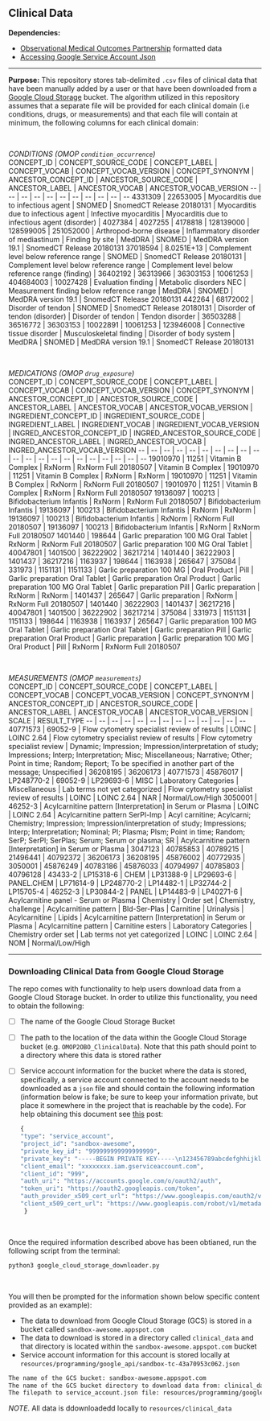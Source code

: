 
## Clinical Data

**Dependencies:**  
- [Observational Medical Outcomes Partnership](https://www.ohdsi.org/data-standardization/the-common-data-model/) formatted data  
- [Accessing Google Service Account Json](https://stackoverflow.com/questions/46287267/how-can-i-get-the-file-service-account-json-for-google-translate-api)

***

**Purpose:** This repository stores tab-delimited `.csv` files of clinical data that have been manually added by a user or that have been downloaded from a [Google Cloud Storage](https://cloud.google.com/storage) bucket. The algorithm utilized in this repository assumes that a separate file will be provided for each clinical domain (i.e conditions, drugs, or measurements) and that each file will contain at minimum, the following columns for each clinical domain:  
 
<br>

 _CONDITIONS (OMOP `condition_occurrence`)_  
CONCEPT_ID | CONCEPT_SOURCE_CODE | CONCEPT_LABEL | CONCEPT_VOCAB | CONCEPT_VOCAB_VERSION | CONCEPT_SYNONYM | ANCESTOR_CONCEPT_ID | ANCESTOR_SOURCE_CODE | ANCESTOR_LABEL | ANCESTOR_VOCAB | ANCESTOR_VOCAB_VERSION
-- | -- | -- | -- | -- | -- | -- | -- | -- | -- | --
4331309 | 22653005 | Myocarditis due to infectious   agent | SNOMED | SnomedCT Release 20180131 | Myocarditis due to infectious   agent \| Infective myocarditis \| Myocarditis due to infectious agent   (disorder) | 4027384 \| 4027255 \| 4178818 | 128139000 \| 128599005 \|   251052000 | Arthropod-borne disease \|   Inflammatory disorder of mediastinum \| Finding by site | MedDRA \| SNOMED | MedDRA version 19.1 \| SnomedCT   Release 20180131
37018594 | 8.0251E+13 | Complement level below reference   range | SNOMED | SnomedCT Release 20180131 | Complement level below reference   range \| Complement level below reference range (finding) | 36402192 \| 36313966 \| 36303153 | 10061253 \| 404684003 \| 10027428 | Evaluation finding \| Metabolic   disorders NEC \| Measurement finding below reference range | MedDRA \| SNOMED | MedDRA version 19.1 \| SnomedCT   Release 20180131
442264 | 68172002 | Disorder of tendon | SNOMED | SnomedCT Release 20180131 | Disorder of tendon (disorder) \|   Disorder of tendon \| Tendon disorder | 36503288 \| 36516772 \| 36303153 | 10022891 \| 10061253 \| 123946008 | Connective tissue disorder \|   Musculoskeletal finding \| Disorder of body system | MedDRA \| SNOMED | MedDRA version 19.1 \| SnomedCT   Release 20180131

<br>

_MEDICATIONS (OMOP `drug_exposure`)_  
CONCEPT_ID | CONCEPT_SOURCE_CODE | CONCEPT_LABEL | CONCEPT_VOCAB | CONCEPT_VOCAB_VERSION | CONCEPT_SYNONYM | ANCESTOR_CONCEPT_ID | ANCESTOR_SOURCE_CODE | ANCESTOR_LABEL | ANCESTOR_VOCAB | ANCESTOR_VOCAB_VERSION | INGREDIENT_CONCEPT_ID | INGREDIENT_SOURCE_CODE | INGREDIENT_LABEL | INGREDIENT_VOCAB | INGREDIENT_VOCAB_VERSION | INGRED_ANCESTOR_CONCEPT_ID | INGRED_ANCESTOR_SOURCE_CODE | INGRED_ANCESTOR_LABEL | INGRED_ANCESTOR_VOCAB | INGRED_ANCESTOR_VOCAB_VERSION
-- | -- | -- | -- | -- | -- | -- | -- | -- | -- | -- | -- | -- | -- | -- | -- | -- | -- | -- | -- | --
19010970 | 11251 | Vitamin B Complex | RxNorm | RxNorm Full 20180507 | Vitamin B Complex | 19010970 | 11251 | Vitamin B Complex | RxNorm | RxNorm | 19010970 | 11251 | Vitamin B Complex | RxNorm | RxNorm Full 20180507 | 19010970 | 11251 | Vitamin B Complex | RxNorm | RxNorm Full 20180507
19136097 | 100213 | Bifidobacterium Infantis | RxNorm | RxNorm Full 20180507 | Bifidobacterium Infantis | 19136097 | 100213 | Bifidobacterium Infantis | RxNorm | RxNorm | 19136097 | 100213 | Bifidobacterium Infantis | RxNorm | RxNorm Full 20180507 | 19136097 | 100213 | Bifidobacterium Infantis | RxNorm | RxNorm Full 20180507
1401440 | 198644 | Garlic preparation 100 MG Oral Tablet | RxNorm | RxNorm Full 20180507 | Garlic preparation 100 MG Oral Tablet | 40047801 \| 1401500 \| 36222902 \| 36217214 \| 1401440 \| 36222903 \| 1401437 \|   36217216 | 1163937 \| 198644 \| 1163938 \| 265647 \| 375084 \| 331973 \| 1151131 \| 1151133 | Garlic preparation 100 MG \| Oral Product \| Pill \| Garlic preparation Oral   Tablet \| Garlic preparation Oral Product \| Garlic preparation 100 MG Oral   Tablet \| Garlic preparation Pill \| Garlic preparation | RxNorm | RxNorm | 1401437 | 265647 | Garlic preparation | RxNorm | RxNorm Full 20180507 | 1401440 \| 36222903 \| 1401437 \| 36217216 \| 40047801 \| 1401500 \| 36222902 \|   36217214 | 375084 \| 331973 \| 1151131 \| 1151133 \| 198644 \| 1163938 \| 1163937 \| 265647 | Garlic preparation 100 MG Oral Tablet \| Garlic preparation Oral Tablet \|   Garlic preparation Pill \| Garlic preparation Oral Product \| Garlic   preparation \| Garlic preparation 100 MG \| Oral Product \| Pill | RxNorm | RxNorm Full 20180507

<br>

_MEASUREMENTS (OMOP `measurements`)_  
CONCEPT_ID | CONCEPT_SOURCE_CODE | CONCEPT_LABEL | CONCEPT_VOCAB | CONCEPT_VOCAB_VERSION | CONCEPT_SYNONYM | ANCESTOR_CONCEPT_ID | ANCESTOR_SOURCE_CODE | ANCESTOR_LABEL | ANCESTOR_VOCAB | ANCESTOR_VOCAB_VERSION | SCALE | RESULT_TYPE
-- | -- | -- | -- | -- | -- | -- | -- | -- | -- | -- | -- | --
40771573 | 69052-9 | Flow cytometry specialist review of results | LOINC | LOINC 2.64 | Flow cytometry specialist review of results \| Flow cytometry specialist   review \| Dynamic; Impression; Impression/interpretation of study;   Impressions; Interp; Interpretation; Misc; Miscellaneous; Narrative; Other;   Point in time; Random; Report; To be specified in another part of the   message; Unspecified | 36208195 \| 36206173 \| 40771573 \| 45876017 | LP248770-2 \| 69052-9 \| LP29693-6 \| MISC | Laboratory Categories \| Miscellaneous \| Lab terms not yet categorized \|   Flow cytometry specialist review of results | LOINC | LOINC 2.64 | NAR | Normal/Low/High
3050001 | 46252-3 | Acylcarnitine pattern [Interpretation] in Serum or Plasma | LOINC | LOINC 2.64 | Acylcarnitine pattern SerPl-Imp \| Acyl carnitine; Acylcarni; Chemistry;   Impression; Impression/interpretation of study; Impressions; Interp;   Interpretation; Nominal; Pl; Plasma; Plsm; Point in time; Random; SerP;   SerPl; SerPlas; Serum; Serum or plasma; SR \| Acylcarnitine pattern   [Interpretation] in Serum or Plasma | 3047123 \| 40785853 \| 40789215 \| 21496441 \| 40792372 \| 36206173 \| 36208195   \| 45876002 \| 40772935 \| 3050001 \| 45876249 \| 40783186 \| 45876033 \| 40794997 \|   40785803 \| 40796128 | 43433-2 \| LP15318-6 \| CHEM \| LP31388-9 \| LP29693-6 \| PANEL.CHEM \|   LP71614-9 \| LP248770-2 \| LP14482-1 \| LP32744-2 \| LP15705-4 \| 46252-3 \|   LP30844-2 \| PANEL \| LP14483-9 \| LP40271-6 | Acylcarnitine panel - Serum or Plasma \| Chemistry \| Order set \|   Chemistry, challenge \| Acylcarnitine pattern \| Bld-Ser-Plas \| Carnitine \|   Urinalysis \| Acylcarnitine \| Lipids \| Acylcarnitine pattern [Interpretation]   in Serum or Plasma \| Acylcarnitine pattern \| Carnitine esters \| Laboratory   Categories \| Chemistry order set \| Lab terms not yet categorized | LOINC | LOINC 2.64 | NOM | Normal/Low/High

***  


### Downloading Clinical Data from Google Cloud Storage  
The repo comes with functionality to help users download data from a Google Cloud Storage bucket. In order to utilize this functionality, you need to obtain the following:  
- [ ] The name of the Google Cloud Storage Bucket  
- [ ] The path to the location of the data within the Google Cloud Storage bucket (e.g. `OMOP2OBO_ClinicalData`). Note that this path should point to a directory where this data is stored rather 
- [ ] Service account information for the bucket where the data is stored, specifically, a service account connected to the account needs to be downloaded as a `json` file and should contain the following information (information below is fake; be sure to keep your information private, but place it somewhere in the project that is reachable by the code). For help obtaining this document see [this](https://stackoverflow.com/questions/46287267/how-can-i-get-the-file-service-account-json-for-google-translate-api) post:  

  ```python
  {
  "type": "service_account",
  "project_id": "sandbox-awesome",
  "private_key_id": "999999999999999999",
  "private_key": "-----BEGIN PRIVATE KEY-----\n123456789abcdefghhijklmnopqrstuvwxyz123456789\n-----END PRIVATE KEY-----\n",
  "client_email": "xxxxxxxx.iam.gserviceaccount.com",
  "client_id": "999",
  "auth_uri": "https://accounts.google.com/o/oauth2/auth",
  "token_uri": "https://oauth2.googleapis.com/token",
  "auth_provider_x509_cert_url": "https://www.googleapis.com/oauth2/v1/certs",
  "client_x509_cert_url": "https://www.googleapis.com/robot/v1/metadata/x999/xxxxxxxx.iam.gserviceaccount.com"
   }
  ```
 
 <br>

Once the required information described above has been obtianed, run the following script from the terminal:  
   
```bash
python3 google_cloud_storage_downloader.py 
``` 
   
<br>

You will then be prompted for the information shown below specific content provided as an example):  
- The data to download from Google Cloud Storage (GCS) is stored in a bucket called `sandbox-awesome.appspot.com`  
- The data to download is stored in a directory called `clinical_data` and that directory is located within the `sandbox-awesome.appspot.com` bucket   
- Service account information for this account is stored locally at `resources/programming/google_api/sandbox-tc-43a70953c062.json`
  
```bash
The name of the GCS bucket: sandbox-awesome.appspot.com
The name of the GCS bucket directory to download data from: clinical_data
The filepath to service_account.json file: resources/programming/google_api/sandbox-awesome-99999999.json
 ```
 
_NOTE_. All data is ddownloadedd locally to `resources/clinical_data`
